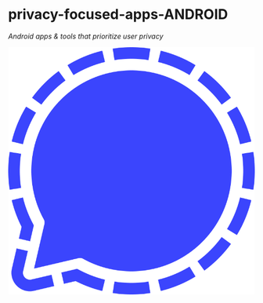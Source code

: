# privacy-focused-apps-ANDROID
*Android apps & tools that prioritize user privacy*

![signal](logo/signal_messenger.png)
